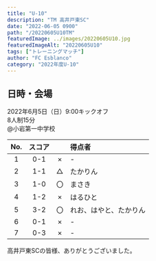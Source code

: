 ```yaml
---
title: "U-10"
description: "TM 高井戸東SC"
date: "2022-06-05 0900"
path: "/20220605U10TM"
featuredImage: ../images/20220605U10.jpg
featuredImageAlt: "20220605U10"
tags: ["トレーニングマッチ"]
author: "FC Esblanco"
category: "2022年度U-10"
---
```


## 日時・会場

2022年6月5日（日）9:00キックオフ<br>
8人制15分<br>
@小岩第一中学校

| No.| スコア |   | 得点者  |
|:--:|:------:|:-:|:--------|
| 1  | 0-1 | × |-|
| 2  | 1-1 | △ |たかりん|
| 3  | 1-0 | 〇 |まさき|
| 4  | 1-2 | × |はるひと|
| 5  | 3-2 | 〇 |れお、はやと、たかりん|
| 6  | 0-1 | × |-|
| 7  | 0-3 | × |-|


高井戸東SCの皆様、ありがとうございました。